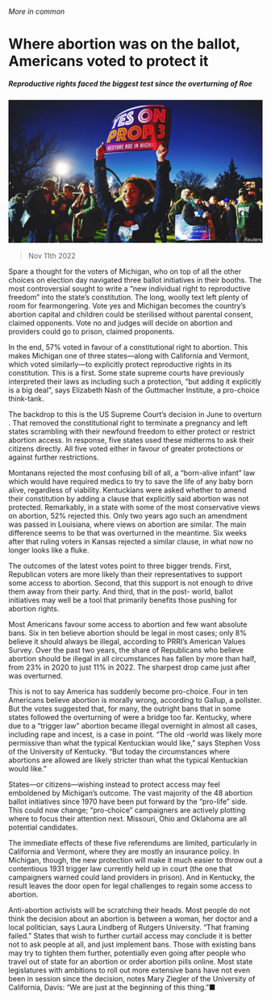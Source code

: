 ###### More in common

# Where abortion was on the ballot, Americans voted to protect it 

##### Reproductive rights faced the biggest test since the overturning of Roe 

![image](images/20221119_USP004.jpg) 

> Nov 11th 2022 

Spare a thought for the voters of Michigan, who on top of all the other choices on election day navigated three ballot initiatives in their booths. The most controversial sought to write a “new individual right to reproductive freedom” into the state’s constitution. The long, woolly text left plenty of room for fearmongering. Vote yes and Michigan becomes the country’s abortion capital and children could be sterilised without parental consent, claimed opponents. Vote no and judges will decide on abortion and providers could go to prison, claimed proponents.

In the end, 57% voted in favour of a constitutional right to abortion. This makes Michigan one of three states—along with California and Vermont, which voted similarly—to explicitly protect reproductive rights in its constitution. This is a first. Some state supreme courts have previously interpreted their laws as including such a protection, “but adding it explicitly is a big deal”, says Elizabeth Nash of the Guttmacher Institute, a pro-choice think-tank. 

The backdrop to this is the US Supreme Court’s decision in June to overturn . That removed the constitutional right to terminate a pregnancy and left states scrambling with their newfound freedom to either protect or restrict abortion access. In response, five states used these midterms to ask their citizens directly. All five voted either in favour of greater protections or against further restrictions. 

Montanans rejected the most confusing bill of all, a “born-alive infant” law which would have required medics to try to save the life of any baby born alive, regardless of viability. Kentuckians were asked whether to amend their constitution by adding a clause that explicitly said abortion was not protected. Remarkably, in a state with some of the most conservative views on abortion, 52% rejected this. Only two years ago such an amendment was passed in Louisiana, where views on abortion are similar. The main difference seems to be that  was overturned in the meantime. Six weeks after that ruling voters in Kansas rejected a similar clause, in what now no longer looks like a fluke. 

The outcomes of the latest votes point to three bigger trends. First, Republican voters are more likely than their representatives to support some access to abortion. Second, that this support is not enough to drive them away from their party. And third, that in the post- world, ballot initiatives may well be a tool that primarily benefits those pushing for abortion rights. 

Most Americans favour some access to abortion and few want absolute bans. Six in ten believe abortion should be legal in most cases; only 8% believe it should always be illegal, according to PRRI’s American Values Survey. Over the past two years, the share of Republicans who believe abortion should be illegal in all circumstances has fallen by more than half, from 23% in 2020 to just 11% in 2022. The sharpest drop came just after  was overturned.

This is not to say America has suddenly become pro-choice. Four in ten Americans believe abortion is morally wrong, according to Gallup, a pollster. But the votes suggested that, for many, the outright bans that in some states followed the overturning of  were a bridge too far. Kentucky, where due to a “trigger law” abortion became illegal overnight in almost all cases, including rape and incest, is a case in point. “The old -world was likely more permissive than what the typical Kentuckian would like,” says Stephen Voss of the University of Kentucky. “But today the circumstances where abortions are allowed are likely stricter than what the typical Kentuckian would like.”

States—or citizens—wishing instead to protect access may feel emboldened by Michigan’s outcome. The vast majority of the 48 abortion ballot initiatives since 1970 have been put forward by the “pro-life” side. This could now change; “pro-choice” campaigners are actively plotting where to focus their attention next. Missouri, Ohio and Oklahoma are all potential candidates.

The immediate effects of these five referendums are limited, particularly in California and Vermont, where they are mostly an insurance policy. In Michigan, though, the new protection will make it much easier to throw out a contentious 1931 trigger law currently held up in court (the one that campaigners warned could land providers in prison). And in Kentucky, the result leaves the door open for legal challenges to regain some access to abortion.

Anti-abortion activists will be scratching their heads. Most people do not think the decision about an abortion is between a woman, her doctor and a local politician, says Laura Lindberg of Rutgers University. “That framing failed.” States that wish to further curtail access may conclude it is better not to ask people at all, and just implement bans. Those with existing bans may try to tighten them further, potentially even going after people who travel out of state for an abortion or order abortion pills online. Most state legislatures with ambitions to roll out more extensive bans have not even been in session since the  decision, notes Mary Ziegler of the University of California, Davis: “We are just at the beginning of this thing.”■


